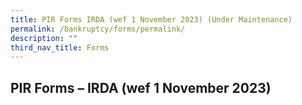 ```yaml
---
title: PIR Forms IRDA (wef 1 November 2023) (Under Maintenance)
permalink: /bankruptcy/forms/permalink/
description: ""
third_nav_title: Forms
---
```

PIR Forms – IRDA (wef 1 November 2023)
-----------------------------------

